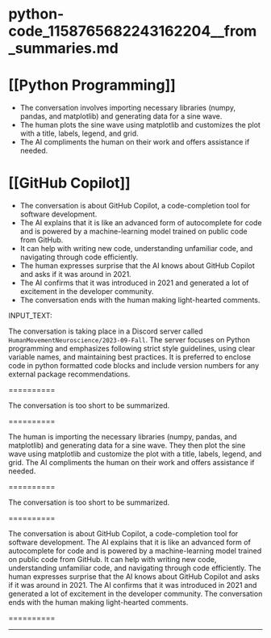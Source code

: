 # python-code_1158765682243162204__from_summaries.md

# [[Python Programming]]
- The conversation involves importing necessary libraries (numpy, pandas, and matplotlib) and generating data for a sine wave.
- The human plots the sine wave using matplotlib and customizes the plot with a title, labels, legend, and grid.
- The AI compliments the human on their work and offers assistance if needed.

# [[GitHub Copilot]]
- The conversation is about GitHub Copilot, a code-completion tool for software development.
- The AI explains that it is like an advanced form of autocomplete for code and is powered by a machine-learning model trained on public code from GitHub.
- It can help with writing new code, understanding unfamiliar code, and navigating through code efficiently.
- The human expresses surprise that the AI knows about GitHub Copilot and asks if it was around in 2021.
- The AI confirms that it was introduced in 2021 and generated a lot of excitement in the developer community.
- The conversation ends with the human making light-hearted comments.

INPUT_TEXT:



The conversation is taking place in a Discord server called `HumanMovementNeuroscience/2023-09-Fall`. The server focuses on Python programming and emphasizes following strict style guidelines, using clear variable names, and maintaining best practices. It is preferred to enclose code in python formatted code blocks and include version numbers for any external package recommendations.

==========


The conversation is too short to be summarized.

==========


The human is importing the necessary libraries (numpy, pandas, and matplotlib) and generating data for a sine wave. They then plot the sine wave using matplotlib and customize the plot with a title, labels, legend, and grid. The AI compliments the human on their work and offers assistance if needed.

==========


The conversation is too short to be summarized.

==========


The conversation is about GitHub Copilot, a code-completion tool for software development. The AI explains that it is like an advanced form of autocomplete for code and is powered by a machine-learning model trained on public code from GitHub. It can help with writing new code, understanding unfamiliar code, and navigating through code efficiently. The human expresses surprise that the AI knows about GitHub Copilot and asks if it was around in 2021. The AI confirms that it was introduced in 2021 and generated a lot of excitement in the developer community. The conversation ends with the human making light-hearted comments.

==========





___

